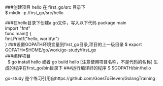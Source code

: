 ###创建项目 hello 在 first_go/src 目录下  
    $ mkdir -p /first_go/src/hello  

###在hello目录下创建a.go文件，写入以下代码 
    package main  
    import "fmt"  
    func main() {  
      fmt.Printf("hello, world\n")  
    }
###设置GOPATH环境变量到first_go目录,项目的上一级目录
    $ export GOPATH=$HOME/go/work/go-study/first_go  
###编译项目  
    $ go install hello 或者 go build hello [注意使用项目名称，不是代码的名称] 
  生成的程序在first_go/bin目录下
###运行编译好的程序
    $ $GOPATH/bin/hello  
    
go-study 是个练习引用自https://github.com/GoesToEleven/GolangTraining 
